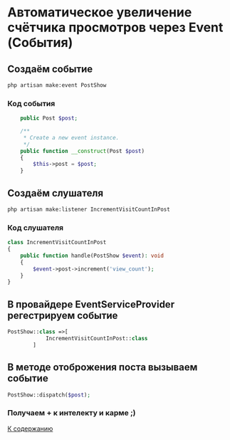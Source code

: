 # Автоматическое увеличение счётчика просмотров через Event (События)

## Создаём событие

```bash
php artisan make:event PostShow
```

### Код события

```php
    public Post $post;

    /**
     * Create a new event instance.
     */
    public function __construct(Post $post)
    {
        $this->post = $post;
    }
```

## Создаём слушателя

```bash
php artisan make:listener IncrementVisitCountInPost
```

### Код слушателя

```php
class IncrementVisitCountInPost
{
    public function handle(PostShow $event): void
    {
        $event->post->increment('view_count');
    }
}
```

## В провайдере EventServiceProvider регестрируем событие

```php
PostShow::class =>[
            IncrementVisitCountInPost::class
        ]
```

## В методе отоброжения поста вызываем событие

```php
PostShow::dispatch($post);
```

### Получаем + к интелекту и карме ;)

[К содержанию](../README.md)
